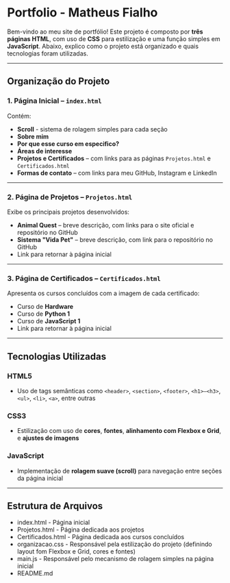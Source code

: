 # Portfolio - Matheus Fialho

Bem-vindo ao meu site de portfólio! Este projeto é composto por **três páginas HTML**, com uso de **CSS** para estilização e uma função simples em **JavaScript**. Abaixo, explico como o projeto está organizado e quais tecnologias foram utilizadas.

---

## Organização do Projeto

### 1. Página Inicial – `index.html`
Contém:
- **Scroll** - sistema de rolagem simples para cada seção
- **Sobre mim**
- **Por que esse curso em especifico?**
- **Áreas de interesse**
- **Projetos e Certificados** – com links para as páginas `Projetos.html` e `Certificados.html`
- **Formas de contato** – com links para meu GitHub, Instagram e LinkedIn

---

### 2. Página de Projetos – `Projetos.html`
Exibe os principais projetos desenvolvidos:
- **Animal Quest** – breve descrição, com links para o site oficial e repositório no GitHub
- **Sistema "Vida Pet"** – breve descrição, com link para o repositório no GitHub
- Link para retornar à página inicial

---

### 3. Página de Certificados – `Certificados.html`
Apresenta os cursos concluídos com a imagem de cada certificado:
- Curso de **Hardware**
- Curso de **Python 1**
- Curso de **JavaScript 1**
- Link para retornar à página inicial

---

## Tecnologias Utilizadas

### HTML5
- Uso de tags semânticas como `<header>`, `<section>`, `<footer>`, `<h1>–<h3>`, `<ul>`, `<li>`, `<a>`, entre outras

### CSS3
- Estilização com uso de **cores**, **fontes**, **alinhamento com Flexbox e Grid**, e **ajustes de imagens**

### JavaScript
- Implementação de **rolagem suave (scroll)** para navegação entre seções da página inicial


---

## Estrutura de Arquivos
* index.html - Página inicial
* Projetos.html - Página dedicada aos projetos
* Certificados.html - Página dedicada aos cursos concluídos
* organizacao.css - Responsável pela estilização do projeto (definindo layout fom Flexbox e Grid, cores e fontes)
* main.js - Responsável pelo mecanismo de rolagem simples na página inicial
* README.md





